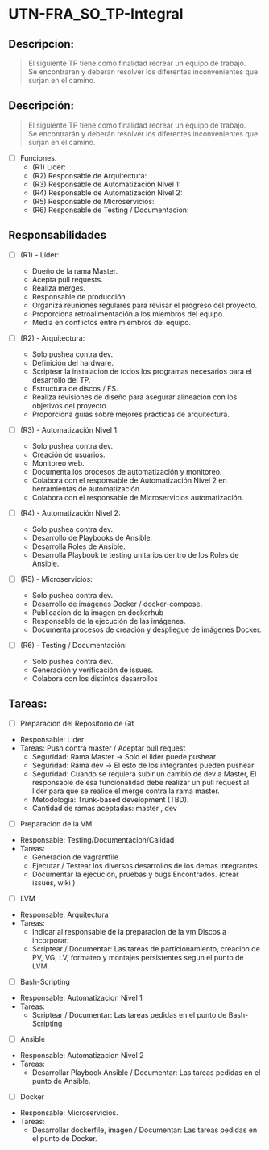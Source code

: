 # UTN-FRA_SO_TP-Integral


## Descripcion:
> El siguiente TP tiene como finalidad recrear un equipo de trabajo. </br>
> Se encontraran y deberan resolver los diferentes inconvenientes que surjan en el camino.

## Descripción:
> El siguiente TP tiene como finalidad recrear un equipo de trabajo. </br>
> Se encontrarán y deberán resolver los diferentes inconvenientes que surjan en el camino.

- [ ] Funciones.
  - (R1) Líder:
  - (R2) Responsable de Arquitectura:
  - (R3) Responsable de Automatización Nivel 1:
  - (R4) Responsable de Automatización Nivel 2:
  - (R5) Responsable de Microservicios:
  - (R6) Responsable de Testing / Documentacion:
  
## Responsabilidades
- [ ] (R1) - Líder:
  - Dueño de la rama Master.
  - Acepta pull requests.
  - Realiza merges.
  - Responsable de producción.
  - Organiza reuniones regulares para revisar el progreso del proyecto.
  - Proporciona retroalimentación a los miembros del equipo.
  - Media en conflictos entre miembros del equipo.

- [ ] (R2) - Arquitectura:
  - Solo pushea contra dev.
  - Definición del hardware.
  - Scriptear la instalacion de todos los programas necesarios para el desarrollo del TP.
  - Estructura de discos / FS.
  - Realiza revisiones de diseño para asegurar alineación con los objetivos del proyecto.
  - Proporciona guías sobre mejores prácticas de arquitectura.

- [ ] (R3) - Automatización Nivel 1:
  - Solo pushea contra dev.
  - Creación de usuarios.
  - Monitoreo web.
  - Documenta los procesos de automatización y monitoreo.
  - Colabora con el responsable de Automatización Nivel 2 en herramientas de automatización.
  - Colabora con el responsable de Microservicios automatización.

- [ ] (R4) - Automatización Nivel 2:
  - Solo pushea contra dev.
  - Desarrollo de Playbooks de Ansible.
  - Desarrolla Roles de Ansible.
  - Desarrolla Playbook te testing unitarios dentro de los Roles de Ansible.

- [ ] (R5) - Microservicios:
  - Solo pushea contra dev.
  - Desarrollo de imágenes Docker / docker-compose.
  - Publicacion de la imagen en dockerhub
  - Responsable de la ejecución de las imágenes.
  - Documenta procesos de creación y despliegue de imágenes Docker.

- [ ] (R6) - Testing / Documentación:
  - Solo pushea contra dev.
  - Generación y verificación de issues.
  - Colabora con los distintos desarrollos






## Tareas: 
- [ ]   Preparacion del Repositorio de Git
  - Responsable: Lider
  - Tareas: Push contra master / Aceptar pull request
    - Seguridad: Rama Master -> Solo el lider puede pushear
    - Seguridad: Rama dev -> El esto de los integrantes pueden pushear
    - Seguridad: Cuando se requiera subir un cambio de dev a Master, El responsable de esa funcionalidad debe realizar un pull request al lider para que se realice el merge contra la rama master.
    - Metodologia:  Trunk-based development (TBD).
    - Cantidad de ramas aceptadas: master , dev


- [ ]   Preparacion de la VM
  - Responsable: Testing/Documentacion/Calidad
  - Tareas:
    - Generacion de vagrantfile
    - Ejecutar / Testear los diversos desarrollos de los demas integrantes.
    - Documentar la ejecucion, pruebas y bugs Encontrados. (crear issues, wiki ) 


- [ ]   LVM
  - Responsable: Arquitectura
  - Tareas: 
    - Indicar al responsable de la preparacion de la vm Discos a incorporar.
    - Scriptear / Documentar: Las tareas de particionamiento, creacion de PV, VG, LV, formateo y montajes persistentes segun el punto de LVM.


- [ ]   Bash-Scripting
  - Responsable: Automatizacion Nivel 1
  - Tareas: 
    - Scriptear / Documentar: Las tareas pedidas en el punto de Bash-Scripting 


- [ ]   Ansible
  - Responsable: Automatizacion Nivel 2
  - Tareas: 
    - Desarrollar Playbook Ansible / Documentar: Las tareas pedidas en el punto de Ansible.


- [ ]   Docker
  - Responsable: Microservicios.
  - Tareas: 
    - Desarrollar dockerfile, imagen / Documentar: Las tareas pedidas en el punto de Docker.
